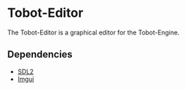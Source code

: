 # Tobot-Editor

The Tobot-Editor is a graphical editor for the Tobot-Engine.

## Dependencies

* [SDL2](https://www.libsdl.org/)
* [Imgui](https://github.com/ocornut/imgui)
